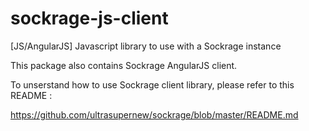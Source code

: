 sockrage-js-client
==================

[JS/AngularJS] Javascript library to use with a Sockrage instance

This package also contains Sockrage AngularJS client.

To unserstand how to use Sockrage client library, please refer to this README :

https://github.com/ultrasupernew/sockrage/blob/master/README.md
